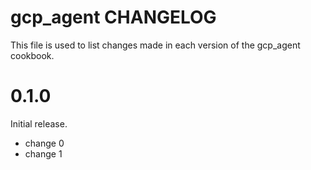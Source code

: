# gcp_agent CHANGELOG

This file is used to list changes made in each version of the gcp_agent cookbook.

# 0.1.0

Initial release.

- change 0
- change 1

